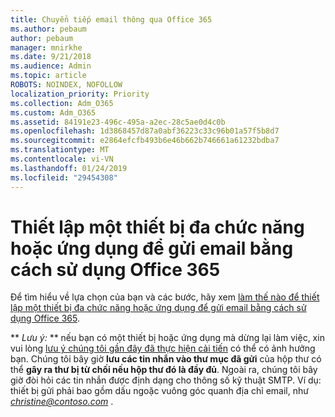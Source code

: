 ```yaml
---
title: Chuyển tiếp email thông qua Office 365
ms.author: pebaum
author: pebaum
manager: mnirkhe
ms.date: 9/21/2018
ms.audience: Admin
ms.topic: article
ROBOTS: NOINDEX, NOFOLLOW
localization_priority: Priority
ms.collection: Adm_O365
ms.custom: Adm_O365
ms.assetid: 84191e23-496c-495a-a2ec-28c5ae0d4c0b
ms.openlocfilehash: 1d3868457d87a0abf36223c33c96b01a57f5b8d7
ms.sourcegitcommit: e2864efcfb493b6e46b662b746661a61232bdba7
ms.translationtype: MT
ms.contentlocale: vi-VN
ms.lasthandoff: 01/24/2019
ms.locfileid: "29454308"
---
```

# <a name="set-up-a-multifunction-device-or-application-to-send-email-using-office-365"></a>Thiết lập một thiết bị đa chức năng hoặc ứng dụng để gửi email bằng cách sử dụng Office 365

Để tìm hiểu về lựa chọn của bạn và các bước, hãy xem [làm thế nào để thiết lập một thiết bị đa chức năng hoặc ứng dụng để gửi email bằng cách sử dụng Office 365](https://support.office.com/article/69f58e99-c550-4274-ad18-c805d654b4c4).
  
 ** *Lưu ý:* ** nếu bạn có một thiết bị hoặc ứng dụng mà dừng lại làm việc, xin vui lòng [lưu ý chúng tôi gần đây đã thực hiện cải tiến](https://support.microsoft.com/help/4458479/) có thể có ảnh hưởng bạn. Chúng tôi bây giờ **lưu các tin nhắn vào thư mục đã gửi** của hộp thư có thể **gây ra thư bị từ chối nếu hộp thư đó là đầy đủ**. Ngoài ra, chúng tôi bây giờ đòi hỏi các tin nhắn được định dạng cho thông số kỹ thuật SMTP. Ví dụ: thiết bị gửi phải bao gồm dấu ngoặc vuông góc quanh địa chỉ email, như *christine@contoso.com* . 
  

